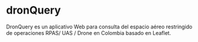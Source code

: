 # dronQuery
DronQuery es un aplicativo Web para consulta del espacio aéreo restringido de operaciones RPAS/ UAS / Drone en Colombia basado en Leaflet.
